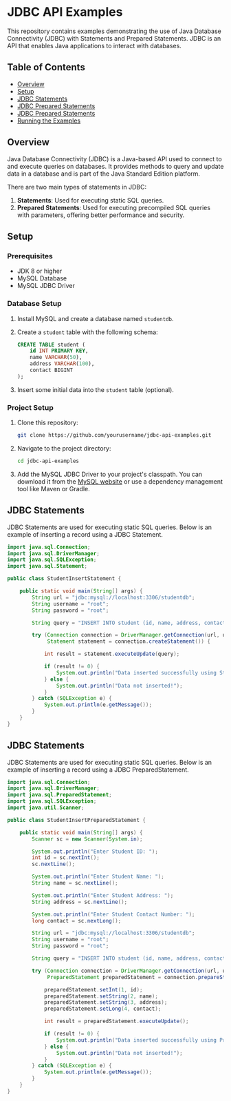 # JDBC API Examples

This repository contains examples demonstrating the use of Java Database Connectivity (JDBC) with Statements and Prepared Statements. JDBC is an API that enables Java applications to interact with databases.

## Table of Contents

- [Overview](#overview)
- [Setup](#setup)
- [JDBC Statements](#jdbc-statements)
- [JDBC Prepared Statements](#jdbc-prepared-statements)
- [JDBC Prepared Statements](#jdbc-prepared-statements)
- [Running the Examples](#running-the-examples)

## Overview

Java Database Connectivity (JDBC) is a Java-based API used to connect to and execute queries on databases. It provides methods to query and update data in a database and is part of the Java Standard Edition platform.

There are two main types of statements in JDBC:
1. **Statements**: Used for executing static SQL queries.
2. **Prepared Statements**: Used for executing precompiled SQL queries with parameters, offering better performance and security.

## Setup

### Prerequisites

- JDK 8 or higher
- MySQL Database
- MySQL JDBC Driver

### Database Setup

1. Install MySQL and create a database named `studentdb`.
2. Create a `student` table with the following schema:

    ```sql
    CREATE TABLE student (
        id INT PRIMARY KEY,
        name VARCHAR(50),
        address VARCHAR(100),
        contact BIGINT
    );
    ```

3. Insert some initial data into the `student` table (optional).

### Project Setup

1. Clone this repository:

    ```sh
    git clone https://github.com/yourusername/jdbc-api-examples.git
    ```

2. Navigate to the project directory:

    ```sh
    cd jdbc-api-examples
    ```

3. Add the MySQL JDBC Driver to your project's classpath. You can download it from the [MySQL website](https://dev.mysql.com/downloads/connector/j/) or use a dependency management tool like Maven or Gradle.

## JDBC Statements

JDBC Statements are used for executing static SQL queries. Below is an example of inserting a record using a JDBC Statement.

```java
import java.sql.Connection;
import java.sql.DriverManager;
import java.sql.SQLException;
import java.sql.Statement;

public class StudentInsertStatement {

    public static void main(String[] args) {
        String url = "jdbc:mysql://localhost:3306/studentdb";
        String username = "root";
        String password = "root";

        String query = "INSERT INTO student (id, name, address, contact) VALUES (1, 'Shubham Jadhav', 'At post Katraj, Pune', 8830086429)";

        try (Connection connection = DriverManager.getConnection(url, username, password);
             Statement statement = connection.createStatement()) {

            int result = statement.executeUpdate(query);

            if (result != 0) {
                System.out.println("Data inserted successfully using Statement");
            } else {
                System.out.println("Data not inserted!");
            }
        } catch (SQLException e) {
            System.out.println(e.getMessage());
        }
    }
}
```
## JDBC Statements
JDBC Statements are used for executing static SQL queries. Below is an example of inserting a record using a JDBC PreparedStatement.

```java
import java.sql.Connection;
import java.sql.DriverManager;
import java.sql.PreparedStatement;
import java.sql.SQLException;
import java.util.Scanner;

public class StudentInsertPreparedStatement {

    public static void main(String[] args) {
        Scanner sc = new Scanner(System.in);

        System.out.println("Enter Student ID: ");
        int id = sc.nextInt();
        sc.nextLine();  

        System.out.println("Enter Student Name: ");
        String name = sc.nextLine();

        System.out.println("Enter Student Address: ");
        String address = sc.nextLine();

        System.out.println("Enter Student Contact Number: ");
        long contact = sc.nextLong();

        String url = "jdbc:mysql://localhost:3306/studentdb";
        String username = "root";
        String password = "root";

        String query = "INSERT INTO student (id, name, address, contact) VALUES (?, ?, ?, ?)";

        try (Connection connection = DriverManager.getConnection(url, username, password);
             PreparedStatement preparedStatement = connection.prepareStatement(query)) {

            preparedStatement.setInt(1, id);
            preparedStatement.setString(2, name);
            preparedStatement.setString(3, address);
            preparedStatement.setLong(4, contact);

            int result = preparedStatement.executeUpdate();

            if (result != 0) {
                System.out.println("Data inserted successfully using PreparedStatement");
            } else {
                System.out.println("Data not inserted!");
            }
        } catch (SQLException e) {
            System.out.println(e.getMessage());
        }
    }
}
